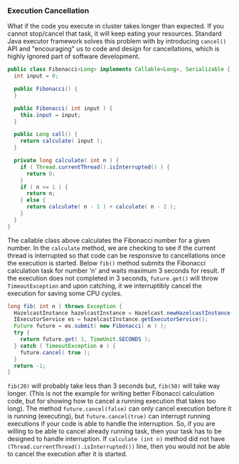 


### Execution Cancellation

What if the code you execute in cluster takes longer than expected. If you cannot stop/cancel that task, it will keep eating your resources. Standard Java executor framework solves this problem with by introducing `cancel()` API and "encouraging" us to code and design for cancellations, which is highly ignored part of software development.

```java
public class Fibonacci<Long> implements Callable<Long>, Serializable {
  int input = 0; 

  public Fibonacci() { 
  } 

  public Fibonacci( int input ) { 
    this.input = input;
  } 

  public Long call() {
    return calculate( input );
  }

  private long calculate( int n ) {
    if ( Thread.currentThread().isInterrupted() ) {
      return 0;
    }
    if ( n <= 1 ) {
      return n;
    } else {
      return calculate( n - 1 ) + calculate( n - 2 );
    }
  }
}
```

The callable class above calculates the Fibonacci number for a given number. In the `calculate` method, we are checking to see if the current thread is interrupted so that code can be responsive to cancellations once the execution is started. Below `fib()` method submits the Fibonacci calculation task for number 'n' and waits maximum 3 seconds for result. If the execution does not completed in 3 seconds, `future.get()` will throw `TimeoutException` and upon catching, it we interruptibly cancel the execution for saving some CPU cycles.

```java
long fib( int n ) throws Exception {
  HazelcastInstance hazelcastInstance = Hazelcast.newHazelcastInstance();
  IExecutorService es = hazelcastInstance.getExecutorService();
  Future future = es.submit( new Fibonacci( n ) );  
  try {
    return future.get( 3, TimeUnit.SECONDS );
  } catch ( TimeoutException e ) {
    future.cancel( true );            
  }
  return -1;
}
```

`fib(20)` will probably take less than 3 seconds but, `fib(50)` will take way longer. (This is not the example for writing better Fibonacci calculation code, but for showing how to cancel a running execution that takes too long). The method `future.cancel(false)` can only cancel execution before it is running (executing), but `future.cancel(true)` can interrupt running executions if your code is able to handle the interruption. So, if you are willing to be able to cancel already running task, then your task has to be designed to handle interruption. If `calculate (int n)` method did not have `(Thread.currentThread().isInterrupted())` line, then you would not be able to cancel the execution after it is started.


